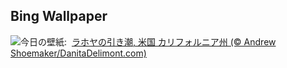 ## Bing Wallpaper
![](https://www.bing.com/th?id=OHR.CaliforniaTidepool_JA-JP3202345029_UHD.jpg&w=1000)今日の壁紙: &nbsp;[ラホヤの引き潮, 米国 カリフォルニア州 (© Andrew Shoemaker/DanitaDelimont.com)](https://www.bing.com/th?id=OHR.CaliforniaTidepool_JA-JP3202345029_UHD.jpg)
<br><br/>
